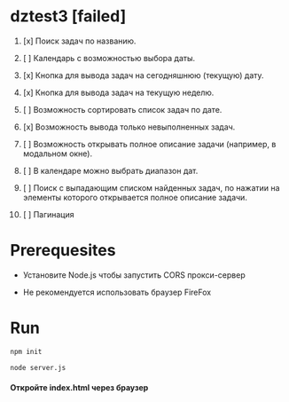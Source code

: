 # dztest3 [failed]

1. [x] Поиск задач по названию.
2. [ ] Календарь с возможностью выбора даты.
3. [x] Кнопка для вывода задач на сегодняшнюю (текущую) дату.
4. [x] Кнопка для вывода задач на текущую неделю.
5. [ ] Возможность сортировать список задач по дате.
6. [x] Возможность вывода только невыполненных задач.
7. [ ] Возможность открывать полное описание задачи (например, в модальном окне).
8. [ ] В календаре можно выбрать диапазон дат.
9. [ ] Поиск с выпадающим списком найденных задач, по нажатии на элементы которого открывается полное описание задачи.


11. [ ] Пагинация

# Prerequesites

* Установите Node.js чтобы запустить CORS прокси-сервер

* Не рекомендуется использовать браузер FireFox

# Run

```bash
npm init
```

```bash
node server.js
```

#### Откройте index.html через браузер
